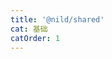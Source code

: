 ```yaml
---
title: '@nild/shared'
cat: 基础
catOrder: 1
---
```


<!--@include: ../../../packages/shared/CHANGELOG.md-->